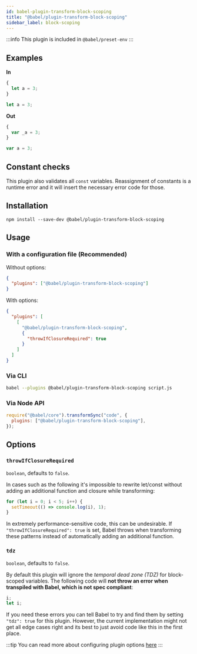 ```yaml
---
id: babel-plugin-transform-block-scoping
title: "@babel/plugin-transform-block-scoping"
sidebar_label: block-scoping
---
```


:::info
This plugin is included in `@babel/preset-env`
:::

## Examples

**In**

```js title="JavaScript"
{
  let a = 3;
}

let a = 3;
```

**Out**

```js title="JavaScript"
{
  var _a = 3;
}

var a = 3;
```

## Constant checks

This plugin also validates all `const` variables.
Reassignment of constants is a runtime error and it will insert the necessary error code for those.

## Installation

```shell npm2yarn
npm install --save-dev @babel/plugin-transform-block-scoping
```

## Usage

### With a configuration file (Recommended)

Without options:

```json title="babel.config.json"
{
  "plugins": ["@babel/plugin-transform-block-scoping"]
}
```

With options:

```json title="babel.config.json"
{
  "plugins": [
    [
      "@babel/plugin-transform-block-scoping",
      {
        "throwIfClosureRequired": true
      }
    ]
  ]
}
```

### Via CLI

```sh title="Shell"
babel --plugins @babel/plugin-transform-block-scoping script.js
```

### Via Node API

```js title="JavaScript"
require("@babel/core").transformSync("code", {
  plugins: ["@babel/plugin-transform-block-scoping"],
});
```

## Options

### `throwIfClosureRequired`

`boolean`, defaults to `false`.

In cases such as the following it's impossible to rewrite let/const without adding an additional function and closure while transforming:

```js title="JavaScript"
for (let i = 0; i < 5; i++) {
  setTimeout(() => console.log(i), 1);
}
```

In extremely performance-sensitive code, this can be undesirable. If `"throwIfClosureRequired": true` is set, Babel throws when transforming these patterns instead of automatically adding an additional function.

### `tdz`

`boolean`, defaults to `false`.

By default this plugin will ignore the _temporal dead zone (TDZ)_ for block-scoped variables. The following code will **not throw an error when transpiled with Babel, which is not spec compliant**:

```js title="JavaScript"
i;
let i;
```

If you need these errors you can tell Babel to try and find them by setting `"tdz": true` for this plugin. However, the current implementation might not get all edge cases right and its best to just avoid code like this in the first place.

:::tip
You can read more about configuring plugin options [here](https://babeljs.io/docs/en/plugins#plugin-options)
:::
